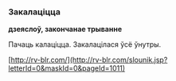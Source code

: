 ### Закалаціцца
**дзеяслоў, закончанае трыванне**

Пачаць калаціцца. Закалацілася ўсё ўнутры.

<a rel="author">[http://rv-blr.com/](http://rv-blr.com/slounik.jsp?letterId=0&maskId=0&pageId=1011)</a>
